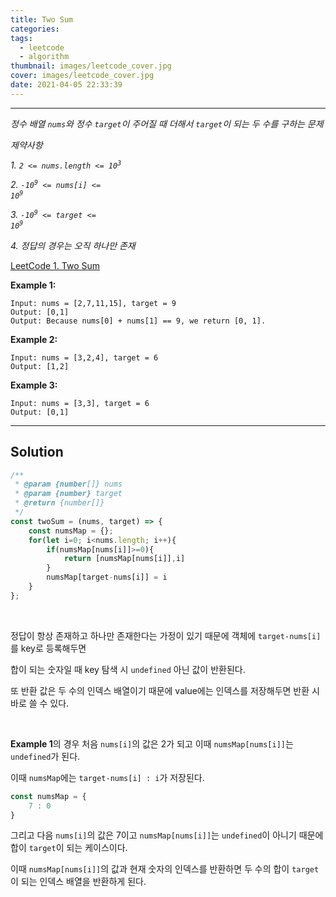```yaml
---
title: Two Sum
categories: 
tags:
  - leetcode
  - algorithm
thumbnail: images/leetcode_cover.jpg
cover: images/leetcode_cover.jpg
date: 2021-04-05 22:33:39
---
```



---

<!--more-->

*정수 배열 `nums`와 정수 `target`이 주어질 때 더해서 `target`이 되는 두 수를 구하는 문제*

*제약사항*

*1. <code>2 <= nums.length <= 10<sup>3</sup></code>*

*2. <code>-10<sup>9</sup> <= nums[i] <= 10<sup>9</sup></code>*

*3. <code>-10<sup>9</sup> <= target <= 10<sup>9</sup></code>*

*4. 정답의 경우는 오직 하나만 존재*

[LeetCode 1. Two Sum](https://leetcode.com/problems/two-sum/)

**Example 1:**

```shell
Input: nums = [2,7,11,15], target = 9
Output: [0,1]
Output: Because nums[0] + nums[1] == 9, we return [0, 1].
```

**Example 2:**

```shell
Input: nums = [3,2,4], target = 6
Output: [1,2]
```

**Example 3:**

```shell
Input: nums = [3,3], target = 6
Output: [0,1]
```

---

## Solution

```javascript
/**
 * @param {number[]} nums
 * @param {number} target
 * @return {number[]}
 */
const twoSum = (nums, target) => {
    const numsMap = {};
    for(let i=0; i<nums.length; i++){
        if(numsMap[nums[i]]>=0){
            return [numsMap[nums[i]],i]
        }
        numsMap[target-nums[i]] = i
    }
};
```

<br />

정답이 항상 존재하고 하나만 존재한다는 가정이 있기 때문에 객체에 `target-nums[i]`를 key로 등록해두면

합이 되는 숫자일 때 key 탐색 시 `undefined` 아닌 값이 반환된다.

또 반환 값은 두 수의 인덱스 배열이기 때문에  value에는 인덱스를 저장해두면 반환 시 바로 쓸 수 있다.

<br />

**Example 1**의 경우 처음 `nums[i]`의 값은 2가 되고 이때 `numsMap[nums[i]]`는 `undefined`가 된다.

이때 `numsMap`에는 `target-nums[i] : i`가 저장된다.

```javascript
const numsMap = {
	7 : 0
}
```

그리고 다음 `nums[i]`의 값은 7이고 `numsMap[nums[i]]`는 `undefined`이 아니기 때문에 합이 `target`이 되는 케이스이다.

이때 `numsMap[nums[i]]`의 값과 현재 숫자의 인덱스를 반환하면 두 수의 합이 `target`이 되는 인덱스 배열을 반환하게 된다.